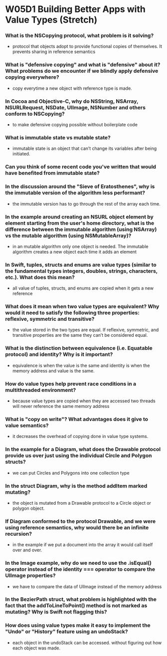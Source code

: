 # W05D1 Building Better Apps with Value Types (Stretch)
### What is the NSCopying protocol, what problem is it solving?
* protocol that objects adopt to provide functional copies of themselves. It prevents sharing in reference semantics
### What is "defensive copying" and what is "defensive" about it? What problems do we encounter if we blindly apply defensive copying everywhere?
*  copy everytime a new object with reference type is made.


### In Cocoa and Objective-C, why do NSString, NSArray, NSURLRequest, NSDate, UIImage, NSNumber and others conform to NSCopying?
* to make defensive copying possible without boilerplate code

### What is immutable state vs mutable state?
* immutable state is an object that can’t change its variables after being initiated.

### Can you think of some recent code you've written that would have benefited from immutable state?

### In the discussion around the "Sieve of Eratosthenes", why is the immutable version of the algorithm less performant?
* the immutable version has to go through the rest of the array each time.

### In the example around creating an NSURL object element by element starting from the user's home directory, what is the difference between the immutable algorithm (using NSArray) vs the mutable algorithm (using NSMutableArray)?
* in an mutable algorithm only one object is needed. The immutable algorithm creates a new object each time it adds an element


###  In Swift, tuples, structs and enums are value types (similar to the fundamental types integers, doubles, strings, characters, etc.). What does this mean?
* all value of tuples, structs, and enums are copied when it gets a new reference

### What does it mean when two value types are equivalent? Why would it need to satisfy the following three properties: reflexive, symmetric and transitive?
* the value stored in the two types are equal. If reflexive, symmetric, and transitive properties are the same they can’t be considered equal.

### What is the distinction between equivalence (i.e. Equatable protocol) and identity? Why is it important?
* equivalence is when the value is the same and identity is when the memory address and value is the same.

### How do value types help prevent race conditions in a multithreaded environment?
* because value types are copied when they are accessed two threads will never reference the same memory address

### What is "copy on write"? What advantages does it give to value semantics?
* it decreases the overhead of copying done in value type systems.
### In the example for a Diagram, what does the Drawable protocol provide us over just using the individual Circle and Polygon structs?
* we can put Circles and Polygons  into one collection type

### In the struct Diagram, why is the method addItem marked mutating?
* the object is mutated from a Drawable protocol to a Circle object or polygon object.
### If Diagram conformed to the protocol Drawable, and we were using reference semantics, why would there be an infinite recursion?
* in the example if we put a document into the array it would call itself over and over.

### In the Image example, why do we need to use the .isEqual() operator instead of the identity === operator to compare the UIImage properties?
* we have to compare the data of UIImage instead of the memory address

### In the BezierPath struct, what problem is highlighted with the fact that the addToLineToPoint() method is not marked as mutating? Why is Swift not flagging this?


### How does using value types make it easy to implement the "Undo" or "History" feature using an undoStack?
* each object in the undoStack can be accessed.  without figuring out  how each object was made.